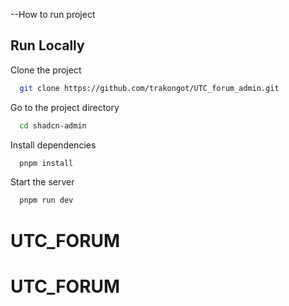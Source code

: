 --How to run project
## Run Locally

Clone the project

```bash
  git clone https://github.com/trakongot/UTC_forum_admin.git
```

Go to the project directory

```bash
  cd shadcn-admin
```

Install dependencies

```bash
  pnpm install
```

Start the server

```bash
  pnpm run dev
```


# UTC_FORUM
# UTC_FORUM
